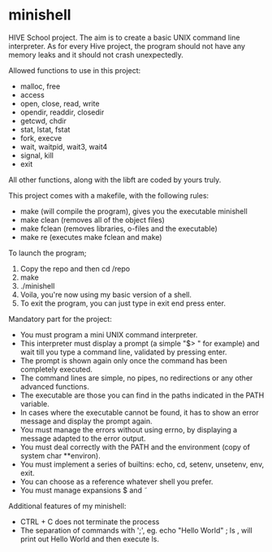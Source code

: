 # minishell
HIVE School project. The aim is to create a basic UNIX command line interpreter. As for every Hive project, the program should not have any memory leaks and it should not crash unexpectedly.

Allowed functions to use in this project:
- malloc, free
- access
- open, close, read, write
- opendir, readdir, closedir
- getcwd, chdir
- stat, lstat, fstat
- fork, execve
- wait, waitpid, wait3, wait4
- signal, kill
- exit

All other functions, along with the libft are coded by yours truly.


This project comes with a makefile, with the following rules:
- make (will compile the program), gives you the executable minishell
- make clean (removes all of the object files)
- make fclean (removes libraries, o-files and the executable)
- make re (executes make fclean and make)

To launch the program;
1. Copy the repo and then cd /repo
2. make
3. ./minishell
4. Voila, you're now using my basic version of a shell.
5. To exit the program, you can just type in exit end press enter.

Mandatory part for the project:
- You must program a mini UNIX command interpreter.
- This interpreter must display a prompt (a simple "$> " for example) and wait till you type a command line, validated by pressing enter.
- The prompt is shown again only once the command has been completely executed.
- The command lines are simple, no pipes, no redirections or any other advanced functions.
- The executable are those you can find in the paths indicated in the PATH variable.
- In cases where the executable cannot be found, it has to show an error message and display the prompt again.
- You must manage the errors without using errno, by displaying a message adapted to the error output.
- You must deal correctly with the PATH and the environment (copy of system char **environ).
- You must implement a series of builtins: echo, cd, setenv, unsetenv, env, exit.
- You can choose as a reference whatever shell you prefer.
- You must manage expansions $ and  ̃

Additional features of my minishell:
- CTRL + C does not terminate the process
- The separation of commands with ';', eg. echo "Hello World" ; ls , will print out Hello World and then execute ls.
